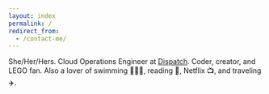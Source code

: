 ```yaml
---
layout: index
permalink: /
redirect_from:
  - /contact-me/
---
```


She/Her/Hers. Cloud Operations Engineer at [Dispatch](https://www.dispatchit.com). Coder, creator, and LEGO fan. Also a lover of swimming 🏊🏻‍♀️, reading 📖, Netflix 📺, and traveling ✈️.
